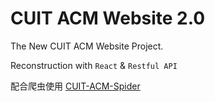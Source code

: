 # CUIT ACM Website 2.0

The New CUIT ACM Website Project. 

Reconstruction with `React` & `Restful API`

配合爬虫使用 [CUIT-ACM-Spider](https://github.com/Raynxxx/CUIT-ACM-Spider)